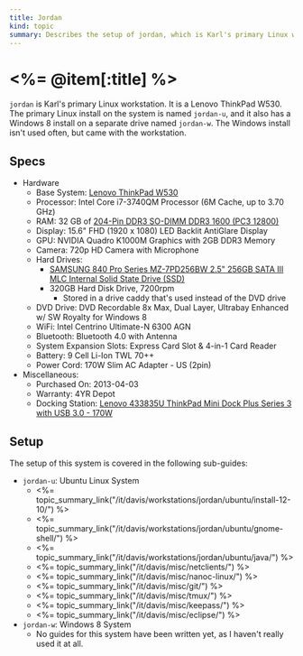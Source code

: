 ```yaml
--- 
title: Jordan
kind: topic
summary: Describes the setup of jordan, which is Karl's primary Linux workstation.
---
```


# <%= @item[:title] %>

`jordan` is Karl's primary Linux workstation. It is a Lenovo ThinkPad W530. The primary Linux install on the system is named `jordan-u`, and it also has a Windows 8 install on a separate drive named `jordan-w`. The Windows install isn't used often, but came with the workstation.


## Specs

* Hardware
    * Base System: [Lenovo ThinkPad W530](http://www.lenovo.com/products/us/tech-specs/laptop/thinkpad/w-series/w530/)
    * Processor: Intel Core i7-3740QM Processor (6M Cache, up to 3.70 GHz)
    * RAM: 32 GB of [204-Pin DDR3 SO-DIMM DDR3 1600 (PC3 12800)](http://www.newegg.com/Product/Product.aspx?Item=N82E16820231582)
    * Display: 15.6" FHD (1920 x 1080) LED Backlit AntiGlare Display
    * GPU: NVIDIA Quadro K1000M Graphics with 2GB DDR3 Memory
    * Camera: 720p HD Camera with Microphone
    * Hard Drives:
        * [SAMSUNG 840 Pro Series MZ-7PD256BW 2.5" 256GB SATA III MLC Internal Solid State Drive (SSD)](http://www.newegg.com/Product/Product.aspx?Item=N82E16820147193)
        * 320GB Hard Disk Drive, 7200rpm
            * Stored in a drive caddy that's used instead of the DVD drive
    * DVD Drive: DVD Recordable 8x Max, Dual Layer, Ultrabay Enhanced w/ SW Royalty for Windows 8
    * WiFi: Intel Centrino Ultimate-N 6300 AGN
    * Bluetooth: Bluetooth 4.0 with Antenna
    * System Expansion Slots: Express Card Slot & 4-in-1 Card Reader
    * Battery: 9 Cell Li-Ion TWL 70++
    * Power Cord: 170W Slim AC Adapter - US (2pin)
* Miscellaneous:
    * Purchased On: 2013-04-03
    * Warranty: 4YR Depot
    * Docking Station: [Lenovo 433835U ThinkPad Mini Dock Plus Series 3 with USB 3.0 - 170W](http://www.newegg.com/Product/Product.aspx?Item=N82E16834988293)


## Setup

The setup of this system is covered in the following sub-guides:

* `jordan-u`: Ubuntu Linux System
    * <%= topic_summary_link("/it/davis/workstations/jordan/ubuntu/install-12-10/") %>
    * <%= topic_summary_link("/it/davis/workstations/jordan/ubuntu/gnome-shell/") %>
    * <%= topic_summary_link("/it/davis/workstations/jordan/ubuntu/java/") %>
    * <%= topic_summary_link("/it/davis/misc/netclients/") %>
    * <%= topic_summary_link("/it/davis/misc/nanoc-linux/") %>
    * <%= topic_summary_link("/it/davis/misc/git/") %>
    * <%= topic_summary_link("/it/davis/misc/tmux/") %>
    * <%= topic_summary_link("/it/davis/misc/keepass/") %>
    * <%= topic_summary_link("/it/davis/misc/eclipse/") %>
* `jordan-w`: Windows 8 System
    * No guides for this system have been written yet, as I haven't really used it at all.

